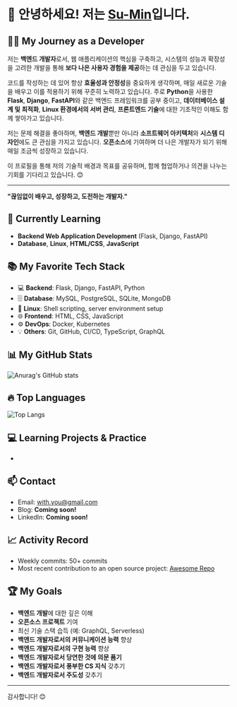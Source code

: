 # 👋 안녕하세요! 저는 [Su-Min](https://github.com/domain0099)입니다.

## 👨‍💻 My Journey as a Developer
저는 **백엔드 개발자**로서, 웹 애플리케이션의 핵심을 구축하고, 시스템의 성능과 확장성을 고려한 개발을 통해 **보다 나은 사용자 경험을 제공**하는 데 관심을 두고 있습니다. 

코드를 작성하는 데 있어 항상 **효율성과 안정성**을 중요하게 생각하며, 매일 새로운 기술을 배우고 이를 적용하기 위해 꾸준히 노력하고 있습니다. 주로 **Python**을 사용한 **Flask**, **Django**, **FastAPI**와 같은 백엔드 프레임워크를 공부 중이고, **데이터베이스 설계 및 최적화**, **Linux 환경에서의 서버 관리**, **프론트엔드 기술**에 대한 기초적인 이해도 함께 쌓아가고 있습니다.

저는 문제 해결을 좋아하며, **백엔드 개발**뿐만 아니라 **소프트웨어 아키텍처**와 **시스템 디자인**에도 큰 관심을 가지고 있습니다. **오픈소스**에 기여하며 더 나은 개발자가 되기 위해 매일 조금씩 성장하고 있습니다.

이 프로필을 통해 저의 기술적 배경과 목표를 공유하며, 함께 협업하거나 의견을 나누는 기회를 기다리고 있습니다. 😊

---

**"끊임없이 배우고, 성장하고, 도전하는 개발자."**

## 🚀 Currently Learning
- **Backend Web Application Development** (Flask, Django, FastAPI)
- **Database**, **Linux**, **HTML/CSS**, **JavaScript**

## 📚 My Favorite Tech Stack
- 💻 **Backend**: Flask, Django, FastAPI, Python
- 🗄️ **Database**: MySQL, PostgreSQL, SQLite, MongoDB
- 🐧 **Linux**: Shell scripting, server environment setup
- 🌐 **Frontend**: HTML, CSS, JavaScript
- ⚙️ **DevOps**: Docker, Kubernetes
- 💡 **Others**: Git, GitHub, CI/CD, TypeScript, GraphQL

## 📊 **My GitHub Stats**
![Anurag's GitHub stats](https://github-readme-stats.vercel.app/api?username=domain0099&show_icons=true&hide_title=true&count_private=true&hide=prs&theme=radical)

## 🔥 **Top Languages**
![Top Langs](https://github-readme-stats.vercel.app/api/top-langs/?username=domain0099&layout=compact&theme=radical)

## 💻 Learning Projects & Practice
- 

## 📫 Contact
- Email: [with.you@gmail.com](mailto:with.you@gmail.com)
- Blog: **Coming soon!**
- LinkedIn: **Coming soon!**

## 📈 Activity Record
- Weekly commits: 50+ commits
- Most recent contribution to an open source project: [Awesome Repo](https://github.com/opensource/repo)

## 🏆 My Goals
- **백엔드 개발**에 대한 깊은 이해
- **오픈소스 프로젝트** 기여
- 최신 기술 스택 습득 (예: GraphQL, Serverless)
- **백엔드 개발자로서의 커뮤니케이션 능력** 향상
- **백엔드 개발자로서의 구현 능력** 향상
- **백엔드 개발자로서 당연한 것에 의문 품기**
- **백엔드 개발자로서 풍부한 CS 지식** 갖추기
- **백엔드 개발자로서 주도성** 갖추기

---

감사합니다! 😊
